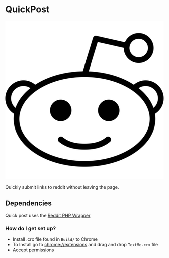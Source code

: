 # QuickPost #
![QuickPost](https://raw.githubusercontent.com/SykoTheKiD/QuickPost/master/img/reddit.svg)

Quickly submit links to reddit without leaving the page.

## Dependencies
Quick post uses the [Reddit PHP Wrapper](https://github.com/jcleblanc/reddit-php-sdk)

### How do I get set up? ###

* Install .crx file found in `Build/` to Chrome
* To Install go to <chrome://extensions> and drag and drop `TextMe.crx` file
* Accept permissions
